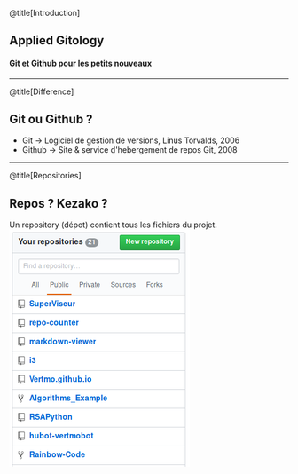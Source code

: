 @title[Introduction]
## Applied Gitology
#### Git et Github pour les petits nouveaux

---
@title[Difference]
## Git ou Github ?
* Git -> Logiciel de gestion de versions, Linus Torvalds, 2006
* Github -> Site & service d'hebergement de repos Git, 2008

---
@title[Repositories]
## Repos ? Kezako ?
Un repository (dépot) contient tous les fichiers du projet. 
![Mes Repos](assets/mes-repos.png)
